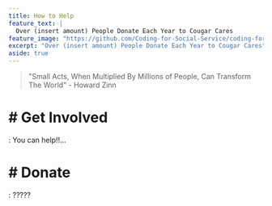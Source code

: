 ```yaml
---
title: How to Help
feature_text: |
  Over (insert amount) People Donate Each Year to Cougar Cares
feature_image: "https://github.com/Coding-for-Social-Service/coding-for-social-service.github.io/blob/master/assets/images/Brent-Parade-copy.jpg?raw=true"
excerpt: "Over (insert amount) People Donate Each Year to Cougar Cares"
aside: true
---
```

> "Small Acts, When Multiplied By Millions of People, Can Transform The World" - Howard Zinn





# # **Get Involved**
: You can help!!... 

# # **Donate**
: ?????



















